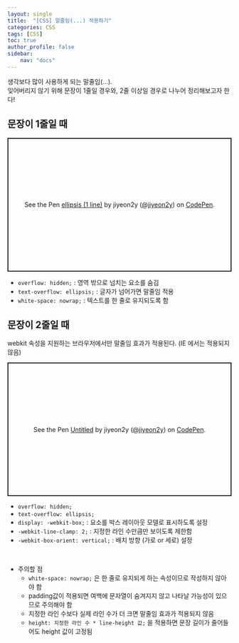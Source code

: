 ```yaml
---
layout: single
title:  "[CSS] 말줄임(...) 적용하기"
categories: CSS
tags: [CSS]
toc: true
author_profile: false
sidebar:
    nav: "docs"
---
```


생각보다 많이 사용하게 되는 말줄임(...). <br>
잊어버리지 않기 위해 문장이 1줄일 경우와, 2줄 이상일 경우로 나누어 정리해보고자 한다!

## 문장이 1줄일 때

<p class="codepen" data-height="300" data-default-tab="html,result" data-slug-hash="WNBzxxO" data-pen-title="ellipsis (1 line)" data-user="jiyeon2y" style="height: 300px; box-sizing: border-box; display: flex; align-items: center; justify-content: center; border: 2px solid; margin: 1em 0; padding: 1em;">
  <span>See the Pen <a href="https://codepen.io/jiyeon2y/pen/WNBzxxO">
  ellipsis (1 line)</a> by jiyeon2y (<a href="https://codepen.io/jiyeon2y">@jiyeon2y</a>)
  on <a href="https://codepen.io">CodePen</a>.</span>
</p>
<script async src="https://cpwebassets.codepen.io/assets/embed/ei.js"></script>

- `overflow: hidden;` : 영역 밖으로 넘치는 요소를 숨김
- `text-overflow: ellipsis;` : 글자가 넘어가면 말줄임 적용
- `white-space: nowrap;` : 텍스트를 한 줄로 유지되도록 함

## 문장이 2줄일 때

webkit 속성을 지원하는 브라우저에서만 말줄임 효과가 적용된다. (IE 에서는 적용되지 않음)

<p class="codepen" data-height="300" data-default-tab="html,result" data-slug-hash="KKYQdWN" data-pen-title="Untitled" data-user="jiyeon2y" style="height: 300px; box-sizing: border-box; display: flex; align-items: center; justify-content: center; border: 2px solid; margin: 1em 0; padding: 1em;">
  <span>See the Pen <a href="https://codepen.io/jiyeon2y/pen/KKYQdWN">
  Untitled</a> by jiyeon2y (<a href="https://codepen.io/jiyeon2y">@jiyeon2y</a>)
  on <a href="https://codepen.io">CodePen</a>.</span>
</p>
<script async src="https://cpwebassets.codepen.io/assets/embed/ei.js"></script>

- `overflow: hidden;`
- `text-overflow: ellipsis;`
- `display: -webkit-box;` : 요소를 박스 레이아웃 모델로 표시하도록 설정
- `-webkit-line-clamp: 2;` : 지정한 라인 수만큼만 보이도록 제한함
- `-webkit-box-orient: vertical;` : 배치 방향 (가로 or 세로) 설정
<br>

* 주의할 점
    - `white-space: nowrap;` 은 한 줄로 유지되게 하는 속성이므로 작성하지 않아야 함
    - padding값이 적용되면 여백에 문자열이 숨겨지지 않고 나타날 가능성이 있으므로 주의해야 함
    - 지정한 라인 수보다 실제 라인 수가 더 크면 말줄임 효과가 적용되지 않음
    - `height: 지정한 라인 수 * line-height 값;` 을 적용하면 문장 길이가 줄어들어도 height 값이 고정됨